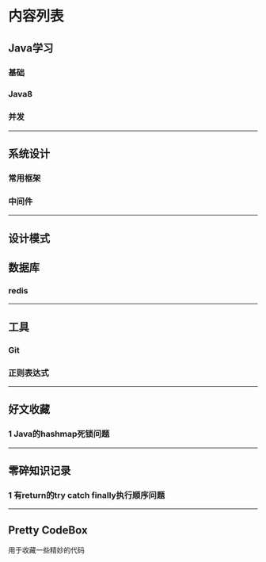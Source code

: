 # 						内容列表

## Java学习

### 基础

### Java8

### 并发

---



## 系统设计

### 常用框架

### 中间件

---



## 设计模式



## 数据库 

### redis

---



## 工具

### Git

### 正则表达式

---



## 好文收藏

### 1 Java的hashmap死锁问题

---



## 零碎知识记录

### 1 有return的try catch finally执行顺序问题

---



## Pretty CodeBox

用于收藏一些精妙的代码